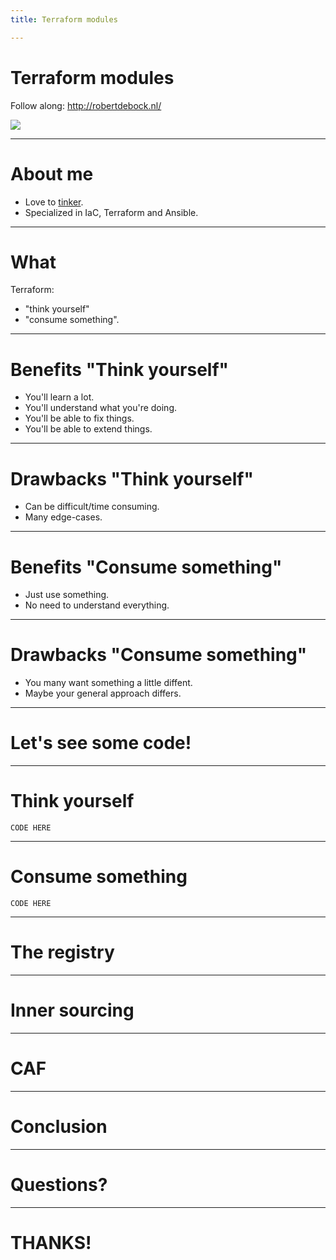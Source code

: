 ```yaml
---
title: Terraform modules

---
```


# Terraform modules

Follow along: http://robertdebock.nl/

<img src="https://api.qrserver.com/v1/create-qr-code/?size=300x300&data=https://robertdebock.nl/presentations/consuming-terraform-modules/"/>

---

# About me

- Love to [tinker](https://robertdebock.nl/).
- Specialized in IaC, Terraform and Ansible.

---

# What

Terraform:

- "think yourself"
- "consume something".

---

# Benefits "Think yourself"

- You'll learn a lot.
- You'll understand what you're doing.
- You'll be able to fix things.
- You'll be able to extend things.

----

# Drawbacks "Think yourself"

- Can be difficult/time consuming.
- Many edge-cases.

---

# Benefits "Consume something"

- Just use something.
- No need to understand everything.

----

# Drawbacks "Consume something"

- You many want something a little diffent.
- Maybe your general approach differs.

---

# Let's see some code!

----

# Think yourself

```hcl
CODE HERE
```

----

# Consume something

```hcl
CODE HERE
```

---

# The registry

----

# Inner sourcing

---

# CAF

---

# Conclusion

---

# Questions?

---

# THANKS!
